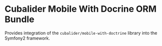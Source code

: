 Cubalider Mobile With Docrine ORM Bundle
========================================

Provides integration of the `cubalider/mobile-with-doctrine` library into the
Symfony2 framework.
